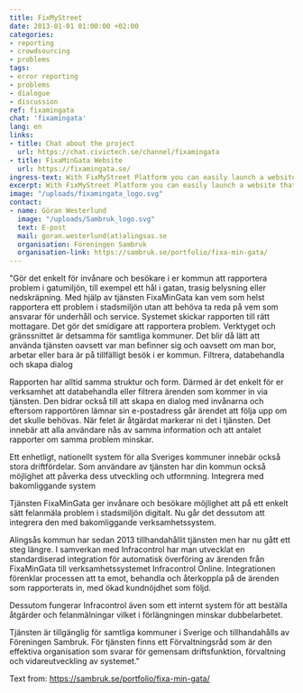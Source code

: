 ```yaml
---
title: FixMyStreet
date: 2013-01-01 01:00:00 +02:00
categories:
- reporting
- crowdsourcing
- problems
tags:
- error reporting
- problems
- dialogue
- discussion
ref: fixamingata
chat: 'fixamingata'
lang: en
links:
- title: Chat about the project
  url: https://chat.civictech.se/channel/fixamingata
- title: FixaMinGata Website
  url: https://fixamingata.se/
ingress-text: With FixMyStreet Platform you can easily launch a website that helps people to report street problems like potholes and broken street lights. Problem reports are then sent to authorities for fixing.
excerpt: With FixMyStreet Platform you can easily launch a website that helps people to report street problems.
image: "/uploads/fixamingata_logo.svg"
contact:
- name: Göran Westerlund
  image: "/uploads/Sambruk_logo.svg"
  text: E-post
  mail: goran.westerlund(at)alingsas.se
  organisation: Föreningen Sambruk
  organisation-link: https://sambruk.se/portfolio/fixa-min-gata/
---
```

"Gör det enkelt för invånare och besökare i er kommun att rapportera problem i gatumiljön, till exempel ett hål i gatan, trasig belysning eller nedskräpning. Med hjälp av tjänsten FixaMinGata kan vem som helst rapportera ett problem i stadsmiljön utan att behöva ta reda på vem som ansvarar för underhåll och service. Systemet skickar rapporten till rätt mottagare. Det gör det smidigare att rapportera problem.
Verktyget och gränssnittet är detsamma för samtliga kommuner. Det blir då lätt att använda tjänsten oavsett var man befinner sig och oavsett om man bor, arbetar eller bara är på tillfälligt besök i er kommun.
Filtrera, databehandla och skapa dialog

Rapporten har alltid samma struktur och form. Därmed är det enkelt för er verksamhet att databehandla eller filtrera ärenden som kommer in via tjänsten. Den bidrar också till att skapa en dialog med invånarna och eftersom rapportören lämnar sin e-postadress går ärendet att följa upp om det skulle behövas. När felet är åtgärdat markerar ni det i tjänsten. Det innebär att alla användare nås av samma information och att antalet rapporter om samma problem minskar.

Ett enhetligt, nationellt system för alla Sveriges kommuner innebär också stora driftfördelar. Som användare av tjänsten har din kommun också möjlighet att påverka dess utveckling och utformning.
Integrera med bakomliggande system

Tjänsten FixaMinGata ger invånare och besökare möjlighet att på ett enkelt sätt felanmäla problem i stadsmiljön digitalt. Nu går det dessutom att integrera den med bakomliggande verksamhetssystem.

Alingsås kommun har sedan 2013 tillhandahållit tjänsten men har nu gått ett steg längre. I samverkan med Infracontrol har man utvecklat en standardiserad integration för automatisk överföring av ärenden från FixaMinGata till verksamhetssystemet Infracontrol Online. Integrationen förenklar processen att ta emot, behandla och återkoppla på de ärenden som rapporterats in, med ökad kundnöjdhet som följd.

Dessutom fungerar Infracontrol även som ett internt system för att beställa åtgärder och felanmälningar vilket i förlängningen minskar dubbelarbetet.

Tjänsten är tillgänglig för samtliga kommuner i Sverige och tillhandahålls av Föreningen Sambruk. För tjänsten finns ett Förvaltningsråd som är den effektiva organisation som svarar för gemensam driftsfunktion, förvaltning och vidareutveckling av systemet."

Text from: https://sambruk.se/portfolio/fixa-min-gata/
